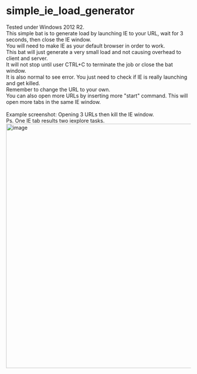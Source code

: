 # simple_ie_load_generator
Tested under Windows 2012 R2.<br>
This simple bat is to generate load by launching IE to your URL, wait for 3 seconds, then close the IE window.<br>
You will need to make IE as your default browser in order to work.<br>
This bat will just generate a very small load and not causing overhead to client and server.<br>
It will not stop until user CTRL+C to terminate the job or close the bat window.<br>
It is also normal to see error. You just need to check if IE is really launching and get killed. <br>
Remember to change the URL to your own.<br>
You can also open more URLs by inserting more "start" command. This will open more tabs in the same IE window.<br>
<br>
Example screenshot: Opening 3 URLs then kill the IE window. <br>
Ps. One IE tab results two iexplore tasks. <br>
<img width="666" alt="image" src="https://user-images.githubusercontent.com/7687630/199862141-c84ac8e8-dea8-480e-92ff-80edac0bad30.png">
